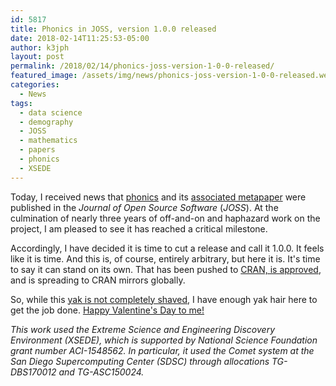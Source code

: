 ```yaml
---
id: 5817
title: Phonics in JOSS, version 1.0.0 released
date: 2018-02-14T11:25:53-05:00
author: k3jph
layout: post
permalink: /2018/02/14/phonics-joss-version-1-0-0-released/
featured_image: /assets/img/news/phonics-joss-version-1-0-0-released.webp
categories:
  - News
tags:
  - data science
  - demography
  - JOSS
  - mathematics
  - papers
  - phonics
  - XSEDE
---
```

Today, I received news that [phonics](/software) and its
[associated
metapaper](http://joss.theoj.org/papers/13e41c9bd376fe2fc948f8af10b138b6)
were published in the _Journal of Open Source Software_ (_JOSS_).
At the culmination of nearly three years of off-and-on and haphazard
work on the project, I am pleased to see it has reached a critical
milestone.

Accordingly, I have decided it is time to cut a release and call
it 1.0.0. It feels like it is time.  And this is, of course, entirely
arbitrary, but here it is.  It's time to say it can stand on its
own.  That has been pushed to [CRAN, is
approved](https://cran.r-project.org/web/packages/phonics/index.html), and
is spreading to CRAN mirrors globally.

So, while this [yak is not completely
shaved](https://joi.ito.com/weblog/2005/03/05/yak-shaving.html), I
have enough yak hair here to get the job done.  [Happy Valentine's
Day to
me!](http://people.com/royals/meghan-markles-2015-post-about-valentines-day-is-a-must-read-i-am-my-own-funny-valentine/)

_This work used the Extreme Science and Engineering Discovery
Environment (XSEDE), which is supported by National Science Foundation
grant number ACI-1548562. In particular, it used the Comet system
at the San Diego Supercomputing Center (SDSC) through allocations
TG-DBS170012 and TG-ASC150024._
